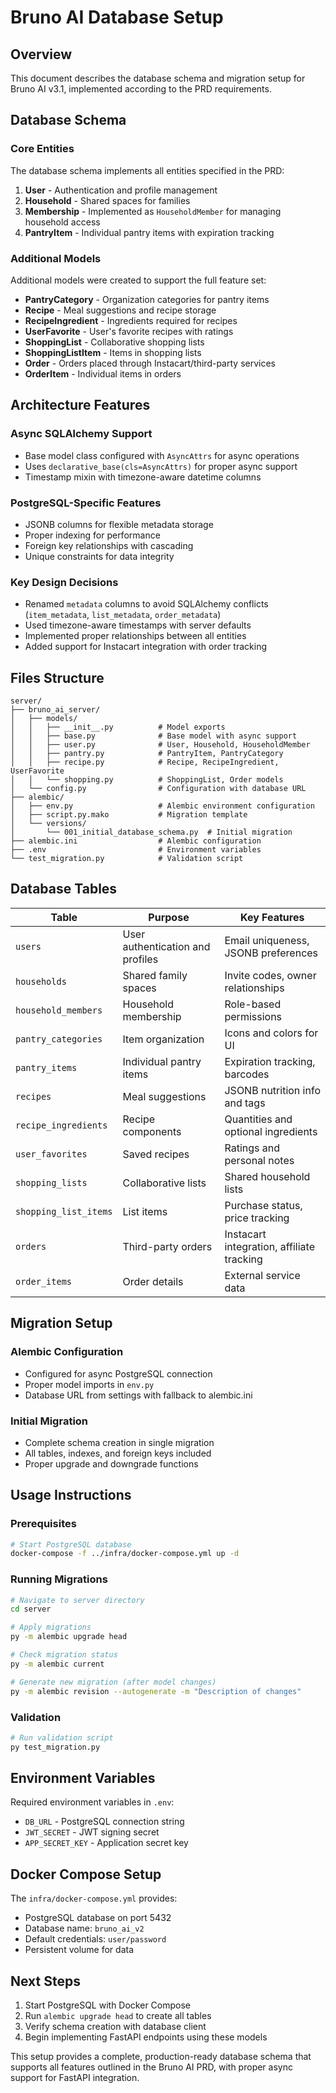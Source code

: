 # Bruno AI Database Setup

## Overview
This document describes the database schema and migration setup for Bruno AI v3.1, implemented according to the PRD requirements.

## Database Schema

### Core Entities
The database schema implements all entities specified in the PRD:

1. **User** - Authentication and profile management
2. **Household** - Shared spaces for families
3. **Membership** - Implemented as `HouseholdMember` for managing household access
4. **PantryItem** - Individual pantry items with expiration tracking

### Additional Models
Additional models were created to support the full feature set:

- **PantryCategory** - Organization categories for pantry items
- **Recipe** - Meal suggestions and recipe storage
- **RecipeIngredient** - Ingredients required for recipes
- **UserFavorite** - User's favorite recipes with ratings
- **ShoppingList** - Collaborative shopping lists
- **ShoppingListItem** - Items in shopping lists
- **Order** - Orders placed through Instacart/third-party services
- **OrderItem** - Individual items in orders

## Architecture Features

### Async SQLAlchemy Support
- Base model class configured with `AsyncAttrs` for async operations
- Uses `declarative_base(cls=AsyncAttrs)` for proper async support
- Timestamp mixin with timezone-aware datetime columns

### PostgreSQL-Specific Features
- JSONB columns for flexible metadata storage
- Proper indexing for performance
- Foreign key relationships with cascading
- Unique constraints for data integrity

### Key Design Decisions
- Renamed `metadata` columns to avoid SQLAlchemy conflicts (`item_metadata`, `list_metadata`, `order_metadata`)
- Used timezone-aware timestamps with server defaults
- Implemented proper relationships between all entities
- Added support for Instacart integration with order tracking

## Files Structure

```
server/
├── bruno_ai_server/
│   ├── models/
│   │   ├── __init__.py          # Model exports
│   │   ├── base.py              # Base model with async support
│   │   ├── user.py              # User, Household, HouseholdMember
│   │   ├── pantry.py            # PantryItem, PantryCategory
│   │   ├── recipe.py            # Recipe, RecipeIngredient, UserFavorite
│   │   └── shopping.py          # ShoppingList, Order models
│   └── config.py                # Configuration with database URL
├── alembic/
│   ├── env.py                   # Alembic environment configuration
│   ├── script.py.mako           # Migration template
│   └── versions/
│       └── 001_initial_database_schema.py  # Initial migration
├── alembic.ini                  # Alembic configuration
├── .env                         # Environment variables
└── test_migration.py            # Validation script
```

## Database Tables

| Table | Purpose | Key Features |
|-------|---------|--------------|
| `users` | User authentication and profiles | Email uniqueness, JSONB preferences |
| `households` | Shared family spaces | Invite codes, owner relationships |
| `household_members` | Household membership | Role-based permissions |
| `pantry_categories` | Item organization | Icons and colors for UI |
| `pantry_items` | Individual pantry items | Expiration tracking, barcodes |
| `recipes` | Meal suggestions | JSONB nutrition info and tags |
| `recipe_ingredients` | Recipe components | Quantities and optional ingredients |
| `user_favorites` | Saved recipes | Ratings and personal notes |
| `shopping_lists` | Collaborative lists | Shared household lists |
| `shopping_list_items` | List items | Purchase status, price tracking |
| `orders` | Third-party orders | Instacart integration, affiliate tracking |
| `order_items` | Order details | External service data |

## Migration Setup

### Alembic Configuration
- Configured for async PostgreSQL connection
- Proper model imports in `env.py`
- Database URL from settings with fallback to alembic.ini

### Initial Migration
- Complete schema creation in single migration
- All tables, indexes, and foreign keys included
- Proper upgrade and downgrade functions

## Usage Instructions

### Prerequisites
```bash
# Start PostgreSQL database
docker-compose -f ../infra/docker-compose.yml up -d
```

### Running Migrations
```bash
# Navigate to server directory
cd server

# Apply migrations
py -m alembic upgrade head

# Check migration status
py -m alembic current

# Generate new migration (after model changes)
py -m alembic revision --autogenerate -m "Description of changes"
```

### Validation
```bash
# Run validation script
py test_migration.py
```

## Environment Variables
Required environment variables in `.env`:
- `DB_URL` - PostgreSQL connection string
- `JWT_SECRET` - JWT signing secret
- `APP_SECRET_KEY` - Application secret key

## Docker Compose Setup
The `infra/docker-compose.yml` provides:
- PostgreSQL database on port 5432
- Database name: `bruno_ai_v2`
- Default credentials: `user/password`
- Persistent volume for data

## Next Steps
1. Start PostgreSQL with Docker Compose
2. Run `alembic upgrade head` to create all tables
3. Verify schema creation with database client
4. Begin implementing FastAPI endpoints using these models

This setup provides a complete, production-ready database schema that supports all features outlined in the Bruno AI PRD, with proper async support for FastAPI integration.
